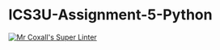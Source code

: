 # ICS3U-Assignment-5-Python

[![Mr Coxall's Super Linter](https://github.com/joannesanthosh/ICS3U-Assignment-5-Python/workflows/Mr%20Coxall's%20Super%20Linter/badge.svg)](https://github.com/joannesanthosh/ICS3U-Assignment-5-Python/actions/)
